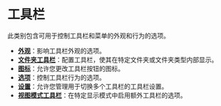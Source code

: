 # 工具栏

此类别包含可用于控制工具栏和菜单的外观和行为的选项。

- **[外观](/Manual/preferences/preferences_categories/toolbars/toolbar_appearance.zh.md)**：影响工具栏外观的选项。
- **[文件夹工具栏](/Manual/preferences/preferences_categories/toolbars/folder_toolbars.zh.md)**：配置工具栏，使其在特定文件夹或文件夹类型内部显示。
- **[图标](/Manual/preferences/preferences_categories/toolbars/toolbar_icons.zh.md)**：允许您更改工具栏按钮的图标。
- **[选项](/Manual/preferences/preferences_categories/toolbars/toolbar_options.zh.md)**：控制工具栏行为的选项。
- **[设置](/Manual/preferences/preferences_categories/toolbars/toolbar_sets.zh.md)**：允许您管理用于切换多个工具栏的工具栏设置。
- **[视图模式工具栏](/Manual/preferences/preferences_categories/toolbars/view_mode_toolbars.zh.md)**：在特定显示模式中启用额外工具栏的选项。